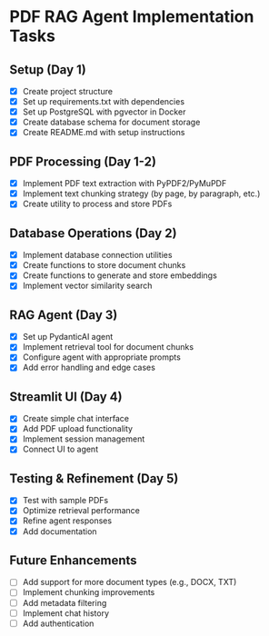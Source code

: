 # PDF RAG Agent Implementation Tasks

## Setup (Day 1)
- [x] Create project structure
- [x] Set up requirements.txt with dependencies
- [x] Set up PostgreSQL with pgvector in Docker
- [x] Create database schema for document storage
- [x] Create README.md with setup instructions

## PDF Processing (Day 1-2)
- [x] Implement PDF text extraction with PyPDF2/PyMuPDF
- [x] Implement text chunking strategy (by page, by paragraph, etc.)
- [x] Create utility to process and store PDFs

## Database Operations (Day 2)
- [x] Implement database connection utilities
- [x] Create functions to store document chunks
- [x] Create functions to generate and store embeddings
- [x] Implement vector similarity search

## RAG Agent (Day 3)
- [x] Set up PydanticAI agent
- [x] Implement retrieval tool for document chunks
- [x] Configure agent with appropriate prompts
- [x] Add error handling and edge cases

## Streamlit UI (Day 4)
- [x] Create simple chat interface
- [x] Add PDF upload functionality
- [x] Implement session management
- [x] Connect UI to agent

## Testing & Refinement (Day 5)
- [x] Test with sample PDFs
- [x] Optimize retrieval performance
- [x] Refine agent responses
- [x] Add documentation

## Future Enhancements
- [ ] Add support for more document types (e.g., DOCX, TXT)
- [ ] Implement chunking improvements
- [ ] Add metadata filtering
- [ ] Implement chat history
- [ ] Add authentication 